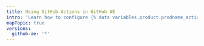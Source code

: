 ```yaml
---
title: Using GitHub Actions in GitHub AE
intro: 'Learn how to configure {% data variables.product.prodname_actions %} on {% data variables.product.prodname_ghe_managed %}.'
mapTopic: true
versions:
  github-ae: '*'
---
```


